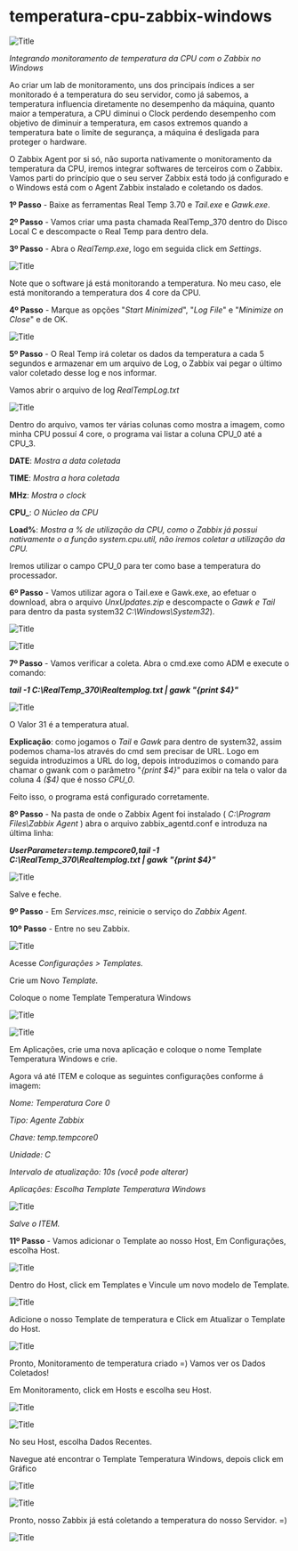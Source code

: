 # temperatura-cpu-zabbix-windows
![Title](images/zabbix.jfif)

*Integrando monitoramento de temperatura da CPU com o Zabbix no Windows*

Ao criar um lab de monitoramento, uns dos principais índices a ser monitorado é a temperatura do seu servidor, como já sabemos, a temperatura influencia diretamente no desempenho da máquina, quanto maior a temperatura, a CPU diminui o Clock perdendo desempenho com objetivo de diminuir a temperatura, em casos extremos quando a temperatura bate o limite de segurança, a máquina é desligada para proteger o hardware.

O Zabbix Agent por si só, não suporta nativamente o monitoramento da temperatura da CPU, iremos integrar softwares de terceiros com o Zabbix.
Vamos parti do princípio que o seu server Zabbix está todo já configurado e o Windows está com o Agent Zabbix instalado e coletando os dados.

**1º Passo** - Baixe as ferramentas Real Temp 3.70 e *Tail.exe* e *Gawk.exe*.

**2º Passo** - Vamos criar uma pasta chamada RealTemp_370 dentro do Disco Local C e descompacte o Real Temp para dentro dela.

**3º Passo** - Abra o *RealTemp.exe*, logo em seguida click em *Settings*.

![Title](images/1.jfif)

Note que o software já está monitorando a temperatura. No meu caso, ele está monitorando a temperatura dos 4 core da CPU.

**4º Passo** - Marque as opções "*Start Minimized*", "*Log File*" e "*Minimize on Close*" e de OK.

![Title](images/2.jfif)

**5º Passo** - O Real Temp irá coletar os dados da temperatura a cada 5 segundos e armazenar em um arquivo de Log, o Zabbix vai pegar o último valor coletado desse log e nos informar.

Vamos abrir o arquivo de log *RealTempLog.txt*

![Title](images/3.jfif)

Dentro do arquivo, vamos ter várias colunas como mostra a imagem, como minha CPU possuí 4 core, o programa vai listar a coluna CPU_0 até a CPU_3.

**DATE**: *Mostra a data coletada*

**TIME**: *Mostra a hora coletada*

**MHz**: *Mostra o clock*

**CPU_**: *O Núcleo da CPU*

**Load%**: *Mostra a % de utilização da CPU, como o Zabbix já possui nativamente o a função system.cpu.util, não iremos coletar a utilização da CPU.*

Iremos utilizar o campo CPU_0 para ter como base a temperatura do processador.

**6º Passo** - Vamos utilizar agora o Tail.exe e Gawk.exe, ao efetuar o download, abra o arquivo *UnxUpdates.zip* e descompacte o *Gawk e Tail* para dentro da pasta system32 *C:\Windows\System32*).

![Title](images/4.jfif)

![Title](images/5.jfif)

**7º Passo** - Vamos verificar a coleta. Abra o cmd.exe como ADM e execute o comando:

***tail -1 C:\RealTemp_370\Realtemplog.txt | gawk "{print $4}"***

![Title](images/6.jfif)

O Valor 31 é a temperatura atual.

**Explicação**: como jogamos o *Tail* e *Gawk* para dentro de system32, assim podemos chama-los através do cmd sem precisar de URL. Logo em seguida introduzimos a URL do log, depois introduzimos o comando para chamar o gwank com o parâmetro "*{print $4}*" para exibir na tela o valor da coluna 4 *($4)* que é nosso *CPU_0*.

Feito isso, o programa está configurado corretamente.

**8º Passo** - Na pasta de onde o Zabbix Agent foi instalado ( *C:\Program Files\Zabbix Agent* ) abra o arquivo zabbix_agentd.conf e introduza na última linha: 

***UserParameter=temp.tempcore0,tail -1 C:\RealTemp_370\Realtemplog.txt | gawk "{print $4}"***

![Title](images/7.jfif)

Salve e feche.

**9º Passo** - Em *Services.msc*, reinicie o serviço do *Zabbix Agent*.

**10º Passo** - Entre no seu Zabbix. 

![Title](images/8.jfif)

Acesse *Configurações > Templates.*

Crie um Novo *Template.*

Coloque o nome Template Temperatura Windows

![Title](images/9.jfif)

![Title](images/10.jfif)

Em Aplicações, crie uma nova aplicação e coloque o nome Template Temperatura Windows e crie.

Agora vá até ITEM e coloque as seguintes configurações conforme á imagem:

*Nome: Temperatura Core 0*

*Tipo: Agente Zabbix*

*Chave: temp.tempcore0*

*Unidade: C*

*Intervalo de atualização: 10s (você pode alterar)*

*Aplicações: Escolha Template Temperatura Windows*

![Title](images/11.jfif)

*Salve o ITEM.*

**11º Passo** - Vamos adicionar o Template ao nosso Host, Em Configurações, escolha Host.

![Title](images/12.jfif)

Dentro do Host, click em Templates e Vincule um novo modelo de Template.

![Title](images/13.jfif)

Adicione o nosso Template de temperatura e Click em Atualizar o Template do Host.

![Title](images/14.jfif)

Pronto, Monitoramento de temperatura criado =)
Vamos ver os Dados Coletados!

Em Monitoramento, click em Hosts e escolha seu Host.

![Title](images/15.jfif)

![Title](images/16.jfif)

No seu Host, escolha Dados Recentes.

Navegue até encontrar o Template Temperatura Windows, depois click em Gráfico

![Title](images/17.jfif)

![Title](images/18.jfif)

Pronto, nosso Zabbix já está coletando a temperatura do nosso Servidor. =)

![Title](images/19.jfif)
